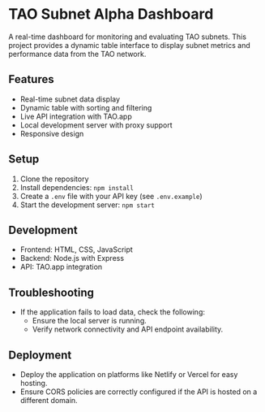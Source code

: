 # TAO Subnet Alpha Dashboard

A real-time dashboard for monitoring and evaluating TAO subnets. This project provides a dynamic table interface to display subnet metrics and performance data from the TAO network.

## Features

- Real-time subnet data display
- Dynamic table with sorting and filtering
- Live API integration with TAO.app
- Local development server with proxy support
- Responsive design

## Setup

1. Clone the repository
2. Install dependencies: `npm install`
3. Create a `.env` file with your API key (see `.env.example`)
4. Start the development server: `npm start`

## Development

- Frontend: HTML, CSS, JavaScript
- Backend: Node.js with Express
- API: TAO.app integration

## Troubleshooting
- If the application fails to load data, check the following:
  - Ensure the local server is running.
  - Verify network connectivity and API endpoint availability.

## Deployment
- Deploy the application on platforms like Netlify or Vercel for easy hosting.
- Ensure CORS policies are correctly configured if the API is hosted on a different domain. 